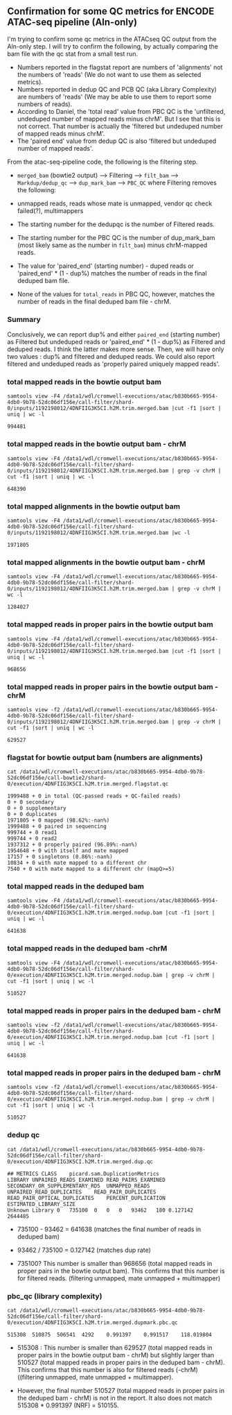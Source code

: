 ## Confirmation for some QC metrics for ENCODE ATAC-seq pipeline (Aln-only)

I'm trying to confirm some qc metrics in the ATACseq QC output from the Aln-only step.
I will try to confirm the following, by actually comparing the bam file with the qc stat from a small test run.

* Numbers reported in the flagstat report are numbers of 'alignments' not the numbers of 'reads' (We do not want to use them as selected metrics).
* Numbers reported in dedup QC and PCB QC (aka Library Complexity) are numbers of 'reads' (We may be able to use them to report some numbers of reads).
* According to Daniel, the 'total read' value from PBC QC is the 'unfiltered, undeduped number of mapped reads minus chrM'. But I see that this is not correct. That number is actually the 'filtered but undeduped number of mapped reads minus chrM'.
* The 'paired end' value from dedup QC is also 'filtered but undeduped number of mapped reads'.

From the atac-seq-pipeline code, the following is the filtering step.
* `merged_bam` (bowtie2 output) --> Filtering -->  `filt_bam` --> `Markdup/dedup_qc` --> `dup_mark_bam` --> `PBC_QC`
where Filtering removes the following:
* unmapped reads, reads whose mate is unmapped, vendor qc check failed(?), multimappers

* The starting number for the dedupqc is the number of Filtered reads.
* The starting number for the PBC QC is the number of dup_mark_bam (most likely same as the number in `filt_bam`) minus chrM-mapped reads.

* The value for 'paired_end' (starting number) - duped reads or 'paired_end' * (1 - dup%) matches the number of reads in the final deduped bam file.
* None of the values for `total_reads` in PBC QC, however, matches the number of reads in the final deduped bam file - chrM.

### Summary
Conclusively, we can report dup% and either `paired_end` (starting number) as Filtered but undeduped reads or 'paired_end' * (1 - dup%) as Filtered and deduped reads. I think the latter makes more sense. Then, we will have only two values : dup% and filtered and deduped reads. We could also report filtered and undeduped reads as 'properly paired uniquely mapped reads'.


### total mapped reads in the bowtie output bam
```
samtools view -F4 /data1/wdl/cromwell-executions/atac/b830b665-9954-4db0-9b78-52dc06df156e/call-filter/shard-0/inputs/1192198012/4DNFIIG3K5CI.h2M.trim.merged.bam |cut -f1 |sort | uniq | wc -l
```
```
994481
```

### total mapped reads in the bowtie output bam - chrM
```
samtools view -F4 /data1/wdl/cromwell-executions/atac/b830b665-9954-4db0-9b78-52dc06df156e/call-filter/shard-0/inputs/1192198012/4DNFIIG3K5CI.h2M.trim.merged.bam | grep -v chrM | cut -f1 |sort | uniq | wc -l
```
```
648390
```

### total mapped alignments in the bowtie output bam
```
samtools view -F4 /data1/wdl/cromwell-executions/atac/b830b665-9954-4db0-9b78-52dc06df156e/call-filter/shard-0/inputs/1192198012/4DNFIIG3K5CI.h2M.trim.merged.bam |wc -l
```
```
1971805
```

### total mapped alignments in the bowtie output bam - chrM
```
samtools view -F4 /data1/wdl/cromwell-executions/atac/b830b665-9954-4db0-9b78-52dc06df156e/call-filter/shard-0/inputs/1192198012/4DNFIIG3K5CI.h2M.trim.merged.bam | grep -v chrM | wc -l
```
```
1284027
```

### total mapped reads in proper pairs in the bowtie output bam
```
samtools view -F4 /data1/wdl/cromwell-executions/atac/b830b665-9954-4db0-9b78-52dc06df156e/call-filter/shard-0/inputs/1192198012/4DNFIIG3K5CI.h2M.trim.merged.bam |cut -f1 |sort | uniq | wc -l
```
```
968656
```

### total mapped reads in proper pairs in the bowtie output bam - chrM
```
samtools view -f2 /data1/wdl/cromwell-executions/atac/b830b665-9954-4db0-9b78-52dc06df156e/call-filter/shard-0/inputs/1192198012/4DNFIIG3K5CI.h2M.trim.merged.bam | grep -v chrM | cut -f1 |sort | uniq | wc -l
```
```
629527
```

### flagstat for bowtie output bam (numbers are alignments)
```
cat /data1/wdl/cromwell-executions/atac/b830b665-9954-4db0-9b78-52dc06df156e/call-bowtie2/shard-0/execution/4DNFIIG3K5CI.h2M.trim.merged.flagstat.qc
```
```
1999488 + 0 in total (QC-passed reads + QC-failed reads)
0 + 0 secondary
0 + 0 supplementary
0 + 0 duplicates
1971805 + 0 mapped (98.62%:-nan%)
1999488 + 0 paired in sequencing
999744 + 0 read1
999744 + 0 read2
1937312 + 0 properly paired (96.89%:-nan%)
1954648 + 0 with itself and mate mapped
17157 + 0 singletons (0.86%:-nan%)
10834 + 0 with mate mapped to a different chr
7540 + 0 with mate mapped to a different chr (mapQ>=5)
```

### total mapped reads in the deduped bam
```
samtools view -F4 /data1/wdl/cromwell-executions/atac/b830b665-9954-4db0-9b78-52dc06df156e/call-filter/shard-0/execution/4DNFIIG3K5CI.h2M.trim.merged.nodup.bam |cut -f1 |sort | uniq | wc -l
```
```
641638
```

### total mapped reads in the deduped bam -chrM
```
samtools view -F4 /data1/wdl/cromwell-executions/atac/b830b665-9954-4db0-9b78-52dc06df156e/call-filter/shard-0/execution/4DNFIIG3K5CI.h2M.trim.merged.nodup.bam | grep -v chrM | cut -f1 |sort | uniq | wc -l
```
```
510527
```

### total mapped reads in proper pairs in the deduped bam - chrM
```
samtools view -f2 /data1/wdl/cromwell-executions/atac/b830b665-9954-4db0-9b78-52dc06df156e/call-filter/shard-0/execution/4DNFIIG3K5CI.h2M.trim.merged.nodup.bam |cut -f1 |sort | uniq | wc -l
```
```
641638
```

### total mapped reads in proper pairs in the deduped bam - chrM
```
samtools view -f2 /data1/wdl/cromwell-executions/atac/b830b665-9954-4db0-9b78-52dc06df156e/call-filter/shard-0/execution/4DNFIIG3K5CI.h2M.trim.merged.nodup.bam | grep -v chrM | cut -f1 |sort | uniq | wc -l
```
```
510527
```

### dedup qc
```
cat /data1/wdl/cromwell-executions/atac/b830b665-9954-4db0-9b78-52dc06df156e/call-filter/shard-0/execution/4DNFIIG3K5CI.h2M.trim.merged.dup.qc
```
```
## METRICS CLASS	picard.sam.DuplicationMetrics
LIBRARY	UNPAIRED_READS_EXAMINED	READ_PAIRS_EXAMINED	SECONDARY_OR_SUPPLEMENTARY_RDS	UNMAPPED_READS	UNPAIRED_READ_DUPLICATES	READ_PAIR_DUPLICATES	READ_PAIR_OPTICAL_DUPLICATES	PERCENT_DUPLICATION	ESTIMATED_LIBRARY_SIZE
Unknown Library	0	735100	0	0	0	93462	180	0.127142	2644485
```

* 735100 - 93462 = 641638 (matches the final number of reads in deduped bam)
* 93462 / 735100 = 0.127142 (matches dup rate)

* 735100? This number is smaller than 968656 (total mapped reads in proper pairs in the bowtie output bam). This confirms that this number is for filtered reads. (filtering unmapped, mate unmapped + multimapper)

### pbc_qc (library complexity)
```
cat /data1/wdl/cromwell-executions/atac/b830b665-9954-4db0-9b78-52dc06df156e/call-filter/shard-0/execution/4DNFIIG3K5CI.h2M.trim.merged.dupmark.pbc.qc
```
```
515308	510875	506541	4292	0.991397	0.991517	118.019804
```

* 515308 : This number is smaller than 629527 (total mapped reads in proper pairs in the bowtie output bam - chrM) but slightly larger than 510527 (total mapped reads in proper pairs in the deduped bam - chrM). This confirms that this number is also for filtered reads (-chrM) ((filtering unmapped, mate unmapped + multimapper).

* However, the final number 510527 (total mapped reads in proper pairs in the deduped bam - chrM) is not in the report. It also does not match 515308 * 0.991397 (NRF) = 510155.


